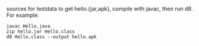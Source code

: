 sources for testdata to get hello.{jar,apk}, compile with javac, then run d8.
For example:
```
javac Hello.java
zip hello.jar Hello.class
d8 Hello.class --output hello.apk
```
